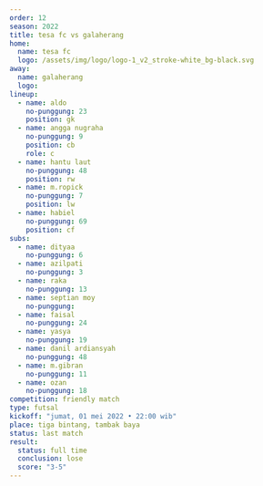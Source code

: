 ```yaml
---
order: 12
season: 2022
title: tesa fc vs galaherang
home:
  name: tesa fc
  logo: /assets/img/logo/logo-1_v2_stroke-white_bg-black.svg
away:
  name: galaherang
  logo:
lineup:
  - name: aldo
    no-punggung: 23
    position: gk
  - name: angga nugraha
    no-punggung: 9
    position: cb
    role: c
  - name: hantu laut
    no-punggung: 48
    position: rw
  - name: m.ropick
    no-punggung: 7
    position: lw
  - name: habiel
    no-punggung: 69
    position: cf
subs:
  - name: dityaa
    no-punggung: 6
  - name: azilpati
    no-punggung: 3
  - name: raka
    no-punggung: 13
  - name: septian moy
    no-punggung: 
  - name: faisal
    no-punggung: 24
  - name: yasya
    no-punggung: 19
  - name: danil ardiansyah
    no-punggung: 48
  - name: m.gibran
    no-punggung: 11
  - name: ozan
    no-punggung: 18
competition: friendly match
type: futsal
kickoff: "jumat, 01 mei 2022 • 22:00 wib"
place: tiga bintang, tambak baya
status: last match
result:
  status: full time
  conclusion: lose
  score: "3-5"
---
```

